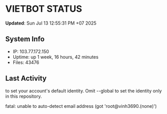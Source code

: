 # VIETBOT STATUS
**Updated**: Sun Jul 13 12:55:31 PM +07 2025

## System Info
- IP: 103.77.172.150
- Uptime: up 1 week, 16 hours, 42 minutes
- Files: 43476

## Last Activity

to set your account's default identity.
Omit --global to set the identity only in this repository.

fatal: unable to auto-detect email address (got 'root@vinh3690.(none)')
